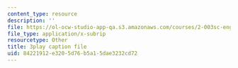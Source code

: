 ```yaml
---
content_type: resource
description: ''
file: https://ol-ocw-studio-app-qa.s3.amazonaws.com/courses/2-003sc-engineering-dynamics-fall-2011/84221912e3205d76b5a15dae3232cd72_ZNVvYg1FOPk.vtt
file_type: application/x-subrip
resourcetype: Other
title: 3play caption file
uid: 84221912-e320-5d76-b5a1-5dae3232cd72
---
```

